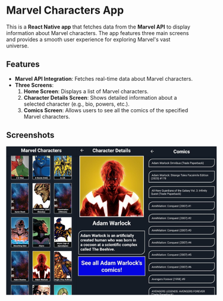 # Marvel Characters App

This is a **React Native app** that fetches data from the **Marvel API** to display information about Marvel characters. The app features three main screens and provides a smooth user experience for exploring Marvel's vast universe.

## Features

- **Marvel API Integration**: Fetches real-time data about Marvel characters.
- **Three Screens**:
  1. **Home Screen**: Displays a list of Marvel characters.
  2. **Character Details Screen**: Shows detailed information about a selected character (e.g., bio, powers, etc.).
  3. **Comics Screen**: Allows users to see all the comics of the specified Marvel characters.

## Screenshots

<div style="display: flex; flex-direction: row;">
  <img src="https://github.com/benzinamohamed/React-Native-Marvel-characters-app-from-marvel-s-APi/blob/main/photo_5784984733833348283_y.jpg" alt="Home Screen" width="200" height="400">
  <img src="https://github.com/benzinamohamed/React-Native-Marvel-characters-app-from-marvel-s-APi/blob/main/photo_5784984733833348285_y.jpg" alt="Character Details Screen" width="200" height="400">
  <img src="https://github.com/benzinamohamed/React-Native-Marvel-characters-app-from-marvel-s-APi/blob/main/photo_5784984733833348284_y.jpg" alt="Comics Screen" width="200" height="400">
</div>
